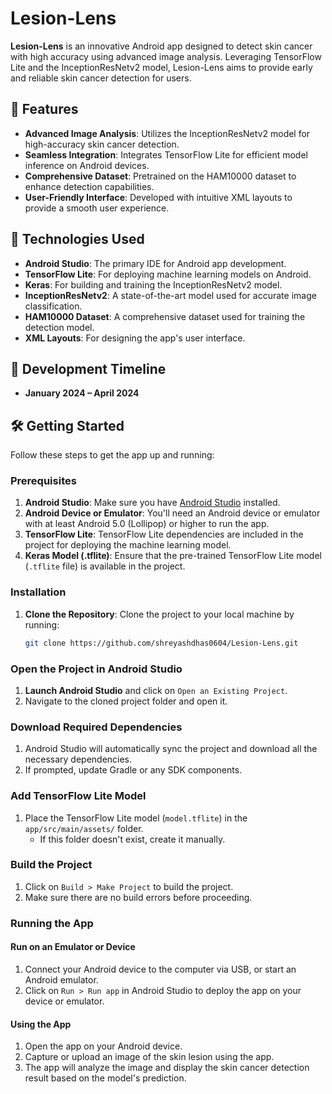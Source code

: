 # Lesion-Lens


**Lesion-Lens** is an innovative Android app designed to detect skin cancer with high accuracy using advanced image analysis. Leveraging TensorFlow Lite and the InceptionResNetv2 model, Lesion-Lens aims to provide early and reliable skin cancer detection for users. 

## 🚀 Features

- **Advanced Image Analysis**: Utilizes the InceptionResNetv2 model for high-accuracy skin cancer detection.
- **Seamless Integration**: Integrates TensorFlow Lite for efficient model inference on Android devices.
- **Comprehensive Dataset**: Pretrained on the HAM10000 dataset to enhance detection capabilities.
- **User-Friendly Interface**: Developed with intuitive XML layouts to provide a smooth user experience.

## 🔧 Technologies Used

- **Android Studio**: The primary IDE for Android app development.
- **TensorFlow Lite**: For deploying machine learning models on Android.
- **Keras**: For building and training the InceptionResNetv2 model.
- **InceptionResNetv2**: A state-of-the-art model used for accurate image classification.
- **HAM10000 Dataset**: A comprehensive dataset used for training the detection model.
- **XML Layouts**: For designing the app's user interface.

## 📅 Development Timeline

- **January 2024 – April 2024**

## 🛠️ Getting Started

Follow these steps to get the app up and running:

### Prerequisites

1. **Android Studio**: Make sure you have [Android Studio](https://developer.android.com/studio) installed.
2. **Android Device or Emulator**: You'll need an Android device or emulator with at least Android 5.0 (Lollipop) or higher to run the app.
3. **TensorFlow Lite**: TensorFlow Lite dependencies are included in the project for deploying the machine learning model.
4. **Keras Model (.tflite)**: Ensure that the pre-trained TensorFlow Lite model (`.tflite` file) is available in the project.

### Installation

1. **Clone the Repository**: 
   Clone the project to your local machine by running:
   ```bash
   git clone https://github.com/shreyashdhas0604/Lesion-Lens.git

### Open the Project in Android Studio

1. **Launch Android Studio** and click on `Open an Existing Project`.
2. Navigate to the cloned project folder and open it.

### Download Required Dependencies

1. Android Studio will automatically sync the project and download all the necessary dependencies.
2. If prompted, update Gradle or any SDK components.

### Add TensorFlow Lite Model

1. Place the TensorFlow Lite model (`model.tflite`) in the `app/src/main/assets/` folder.
   - If this folder doesn't exist, create it manually.

### Build the Project

1. Click on `Build > Make Project` to build the project.
2. Make sure there are no build errors before proceeding.

### Running the App

#### Run on an Emulator or Device

1. Connect your Android device to the computer via USB, or start an Android emulator.
2. Click on `Run > Run app` in Android Studio to deploy the app on your device or emulator.

#### Using the App

1. Open the app on your Android device.
2. Capture or upload an image of the skin lesion using the app.
3. The app will analyze the image and display the skin cancer detection result based on the model's prediction.

